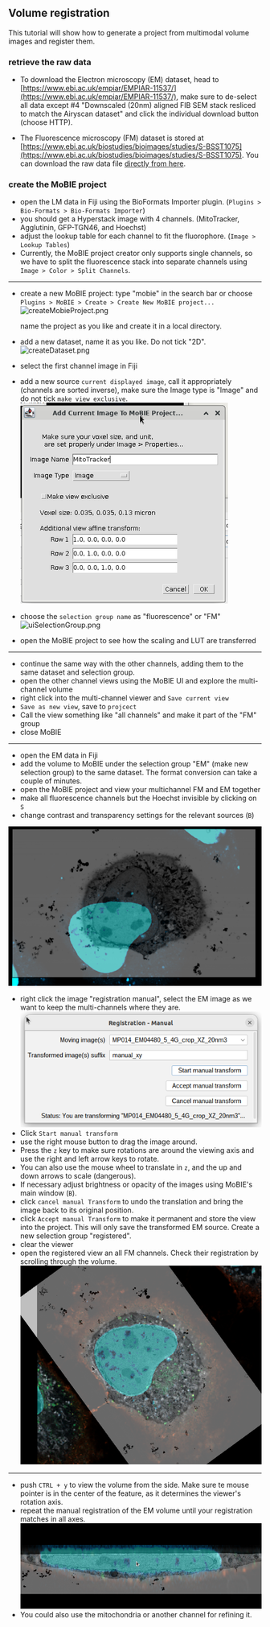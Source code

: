 ## Volume registration

This tutorial will show how to generate a project from multimodal volume images and register them.

### retrieve the raw data


 - To download the Electron microscopy (EM) dataset, head to [https://www.ebi.ac.uk/empiar/EMPIAR-11537/](https://www.ebi.ac.uk/empiar/EMPIAR-11537/), make sure to de-select all data except #4 "Downscaled (20nm) aligned FIB SEM stack resliced to match the Airyscan dataset" and click the individual download button (choose HTTP).

 - The Fluorescence microscopy (FM) dataset is stored at [https://www.ebi.ac.uk/biostudies/bioimages/studies/S-BSST1075](https://www.ebi.ac.uk/biostudies/bioimages/studies/S-BSST1075). You can download the raw data file [directly from here](https://www.ebi.ac.uk/biostudies/files/S-BSST1075/EM04480_05_4G_Hoechst_GFP-TGN46_agglutinin_mitotracker.czi).

### create the MoBIE project

- open the LM data in Fiji using the BioFormats Importer plugin. (`Plugins > Bio-Formats > Bio-Formats Importer`)
- you should get a Hyperstack image with 4 channels. (MitoTracker, Agglutinin, GFP-TGN46, and Hoechst)
- adjust the lookup table for each channel to fit the fluorophore. (`Image > Lookup Tables`)
- Currently, the MoBIE project creator only supports single channels, so we have to split the fluorescence stack into separate channels using `Image > Color > Split Channels`.
---

- create a new MoBIE project: type "mobie" in the search bar or choose `Plugins > MoBIE > Create > Create New MoBIE project...`
![createMobieProject.png](tutorial_images/createMobieProject.png)

  name the project as you like and create it in a local directory.
- add a new dataset, name it as you like. Do not tick "2D".
![createDataset.png](tutorial_images/createDataset.png)
- select the first channel image in Fiji
- add a new source `current displayed image`, call it appropriately (channels are sorted inverse), make sure the Image type is "Image" and do not tick `make view exclusive`.
![addCurrentImage.png](tutorial_images/addCurrentImage.png)
- choose the `selection group name` as "fluorescence" or "FM"
![uiSelectionGroup.png](tutorial_images/uiSelectionGroup.png)

- open the MoBIE project to see how the scaling and LUT are transferred 

---

- continue the same way with the other channels, adding them to the same dataset and selection group.
- open the other channel views using the MoBIE UI and explore the multi-channel volume
- right click into the multi-channel viewer and `Save current view`
- `Save as new view`, save to `projcect`
- Call the view something like "all channels" and make it part of the "FM" group
- close MoBIE

---

- open the EM data in Fiji
- add the volume to MoBIE under the selection group "EM" (make new selection group) to the same dataset. The format conversion can take a couple of minutes.
- open the MoBIE project and view your multichannel FM and EM together
- make all fluorescence channels but the Hoechst invisible by clicking on `S`
- change contrast and transparency settings for the relevant sources (`B`)

![multiview.png](tutorial_images/multiview.png)


- right click the image "registration manual", select the EM image as we want to keep the multi-channels where they are.
![img.png](tutorial_images/manual_transform.png)
- Click `Start manual transform` 
- use the right mouse button to drag the image around.
- Press the `z` key to make sure rotations are around the viewing axis and use the right and left arrow keys to rotate.
- You can also use the mouse wheel to translate in `z`, and the up and down arrows to scale (dangerous).
- If necessary adjust brightness or opacity of the images using MoBIE's main window (`B`).
- click `cancel manual Transform` to undo the translation and bring the image back to its original position.
- click `Accept manual Transform` to make it permanent and store the view into the project. This will only save the transformed EM source. Create a new selection group "registered".
- clear the viewer
- open the registered view an all FM channels. Check their registration by scrolling through the volume.
![img.png](tutorial_images/multi_view_reg1.png)

---

- push `CTRL + y` to view the volume from the side. Make sure te mouse pointer is in the center of the feature, as it determines the viewer's rotation axis.
- repeat the manual registration of the EM volume until your registration matches in all axes.
![img.png](tutorial_images/multi_view_reg_side.png)
- You could also use the mitochondria or another channel for refining it.